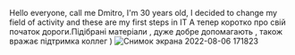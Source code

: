 Hello everyone, call me Dmitro, I'm 30 years old, I decided to change my field of activity and these are my first steps in IT
А тепер коротко про свій початок дороги.Підібрані матеріали , дуже добре допомагають , також вражає підтримка коллег ) ![Снимок экрана 2022-08-06 171823](https://user-images.githubusercontent.com/50674320/183252875-134d1d83-73f3-490d-83c5-073784447acc.png)

